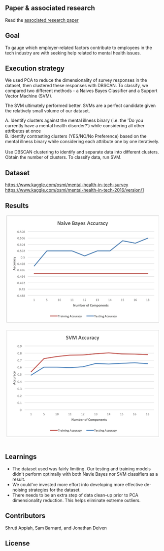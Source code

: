## Paper & associated research

Read the <a href="https://www.researchgate.net/publication/320310808_Density-based_Clustering_of_Workplace_Effects_on_Mental_Health">associated research paper</a>

## Goal

To gauge which employer-related factors contribute to employees in the tech industry are with seeking help related to mental health issues.

## Execution strategy

We used PCA to reduce the dimensionality of survey responses in the dataset, then clustered these responses with DBSCAN. To classify, we compared two different methods - a Naives Bayes Classifier and a Support Vector Machine (SVM). 

The SVM ultimately performed better. SVMs are a perfect candidate given the relatively small volume of our dataset. 

A. Identify clusters against the mental illness binary (i.e. the 'Do you currently have a mental health disorder?') while considering all other attributes at once <br/>
B. Identify contrasting clusters (YES/NO/No Preference) based on the mental illness binary while considering each attribute one by one iteratively.
<br/><br/>
Use DBSCAN clustering to identify and separate data into different clusters. Obtain the number of clusters. To classify data, run SVM.

## Dataset

https://www.kaggle.com/osmi/mental-health-in-tech-survey
<br/>
https://www.kaggle.com/osmi/mental-health-in-tech-2016/version/1

## Results

<div align="center">
	<img width="500" height="350" src="img/nva.png" alt="Naive Bayes Accuracy">
	<br>
	<br>
</div>
<div align="center">
	<img width="500" height="350" src="img/svm.png" alt="SVM Accuracy">
	<br>
	<br>
</div>


## Learnings
- The dataset used was fairly limiting. Our testing and training models didn't perform optimally with both Navie Bayes nor SVM classifiers as a result.
- We could've invested more effort into developing more effective de-noising strategies for the dataset.
- There needs to be an extra step of data clean-up prior to PCA dimensionality reduction. This helps eliminate extreme outliers.

## Contributors

Shruti Appiah, Sam Barnard, and Jonathan Deiven

## License
